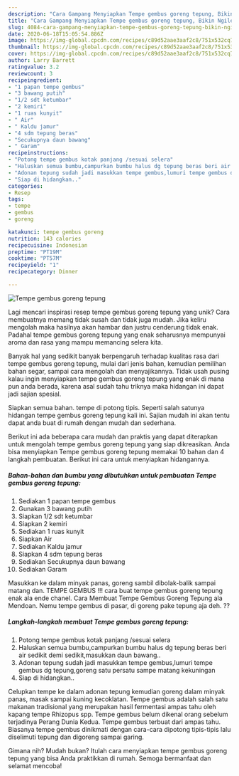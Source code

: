 ```yaml
---
description: "Cara Gampang Menyiapkan Tempe gembus goreng tepung, Bikin Ngiler"
title: "Cara Gampang Menyiapkan Tempe gembus goreng tepung, Bikin Ngiler"
slug: 4084-cara-gampang-menyiapkan-tempe-gembus-goreng-tepung-bikin-ngiler
date: 2020-06-18T15:05:54.886Z
image: https://img-global.cpcdn.com/recipes/c89d52aae3aaf2c8/751x532cq70/tempe-gembus-goreng-tepung-foto-resep-utama.jpg
thumbnail: https://img-global.cpcdn.com/recipes/c89d52aae3aaf2c8/751x532cq70/tempe-gembus-goreng-tepung-foto-resep-utama.jpg
cover: https://img-global.cpcdn.com/recipes/c89d52aae3aaf2c8/751x532cq70/tempe-gembus-goreng-tepung-foto-resep-utama.jpg
author: Larry Barrett
ratingvalue: 3.2
reviewcount: 3
recipeingredient:
- "1 papan tempe gembus"
- "3 bawang putih"
- "1/2 sdt ketumbar"
- "2 kemiri"
- "1 ruas kunyit"
- " Air"
- " Kaldu jamur"
- "4 sdm tepung beras"
- "Secukupnya daun bawang"
- " Garam"
recipeinstructions:
- "Potong tempe gembus kotak panjang /sesuai selera"
- "Haluskan semua bumbu,campurkan bumbu halus dg tepung beras beri air sedikit demi sedikit,masukkan daun bawang.."
- "Adonan tepung sudah jadi masukkan tempe gembus,lumuri tempe gembus dg tepung,goreng satu persatu sampe matang kekuningan"
- "Siap di hidangkan.."
categories:
- Resep
tags:
- tempe
- gembus
- goreng

katakunci: tempe gembus goreng 
nutrition: 143 calories
recipecuisine: Indonesian
preptime: "PT19M"
cooktime: "PT57M"
recipeyield: "1"
recipecategory: Dinner

---
```



![Tempe gembus goreng tepung](https://img-global.cpcdn.com/recipes/c89d52aae3aaf2c8/751x532cq70/tempe-gembus-goreng-tepung-foto-resep-utama.jpg)

Lagi mencari inspirasi resep tempe gembus goreng tepung yang unik? Cara membuatnya memang tidak susah dan tidak juga mudah. Jika keliru mengolah maka hasilnya akan hambar dan justru cenderung tidak enak. Padahal tempe gembus goreng tepung yang enak seharusnya mempunyai aroma dan rasa yang mampu memancing selera kita.

Banyak hal yang sedikit banyak berpengaruh terhadap kualitas rasa dari tempe gembus goreng tepung, mulai dari jenis bahan, kemudian pemilihan bahan segar, sampai cara mengolah dan menyajikannya. Tidak usah pusing kalau ingin menyiapkan tempe gembus goreng tepung yang enak di mana pun anda berada, karena asal sudah tahu triknya maka hidangan ini dapat jadi sajian spesial.

Siapkan semua bahan. tempe di potong tipis. Seperti salah satunya hidangan tempe gembus goreng tepung kali ini. Sajian mudah ini akan tentu dapat anda buat di rumah dengan mudah dan sederhana.


Berikut ini ada beberapa cara mudah dan praktis yang dapat diterapkan untuk mengolah tempe gembus goreng tepung yang siap dikreasikan. Anda bisa menyiapkan Tempe gembus goreng tepung memakai 10 bahan dan 4 langkah pembuatan. Berikut ini cara untuk menyiapkan hidangannya.

<!--inarticleads1-->

##### Bahan-bahan dan bumbu yang dibutuhkan untuk pembuatan Tempe gembus goreng tepung:

1. Sediakan 1 papan tempe gembus
1. Gunakan 3 bawang putih
1. Siapkan 1/2 sdt ketumbar
1. Siapkan 2 kemiri
1. Sediakan 1 ruas kunyit
1. Siapkan  Air
1. Sediakan  Kaldu jamur
1. Siapkan 4 sdm tepung beras
1. Sediakan Secukupnya daun bawang
1. Sediakan  Garam


Masukkan ke dalam minyak panas, goreng sambil dibolak-balik sampai matang dan. TEMPE GEMBUS !!! cara buat tempe gembus goreng tepung enak ala ende chanel. Cara Membuat Tempe Gembus Goreng Tepung ala Mendoan. Nemu tempe gembus di pasar, di goreng pake tepung aja deh. ?? 

<!--inarticleads2-->

##### Langkah-langkah membuat Tempe gembus goreng tepung:

1. Potong tempe gembus kotak panjang /sesuai selera
1. Haluskan semua bumbu,campurkan bumbu halus dg tepung beras beri air sedikit demi sedikit,masukkan daun bawang..
1. Adonan tepung sudah jadi masukkan tempe gembus,lumuri tempe gembus dg tepung,goreng satu persatu sampe matang kekuningan
1. Siap di hidangkan..


Celupkan tempe ke dalam adonan tepung kemudian goreng dalam minyak panas, masak sampai kuning kecoklatan. Tempe gembus adalah salah satu makanan tradisional yang merupakan hasil fermentasi ampas tahu oleh kapang tempe Rhizopus spp. Tempe gembus belum dikenal orang sebelum terjadinya Perang Dunia Kedua. Tempe gembus terbuat dari ampas tahu. Biasanya tempe gembus dinikmati dengan cara-cara dipotong tipis-tipis lalu diselimuti tepung dan digoreng sampai garing. 

Gimana nih? Mudah bukan? Itulah cara menyiapkan tempe gembus goreng tepung yang bisa Anda praktikkan di rumah. Semoga bermanfaat dan selamat mencoba!
